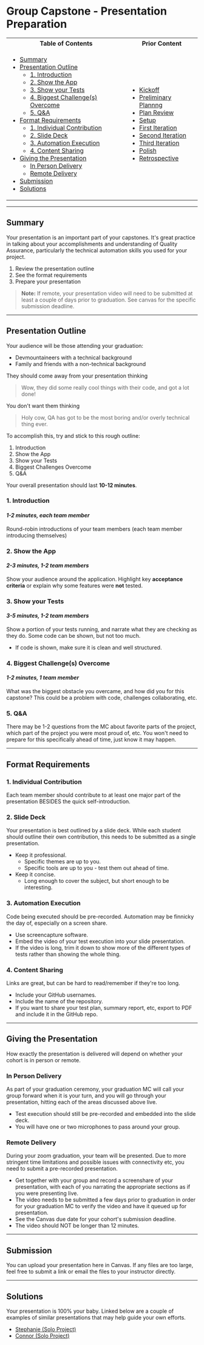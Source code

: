 # Group Capstone - Presentation Preparation

<table>
<tr>
<th> Table of Contents </th>
<th> Prior Content </th>
</tr>
<tr>
<td markdown="1">

- [Summary](#summary)
- [Presentation Outline](#presentation-outline)
  - [1. Introduction](#1-introduction)
  - [2. Show the App](#2-show-the-app)
  - [3. Show your Tests](#3-show-your-tests)
  - [4. Biggest Challenge(s) Overcome](#4-biggest-challenges-overcome)
  - [5. Q&A](#5-qa)
- [Format Requirements](#format-requirements)
  - [1. Individual Contribution](#1-individual-contribution)
  - [2. Slide Deck](#2-slide-deck)
  - [3. Automation Execution](#3-automation-execution)
  - [4. Content Sharing](#4-content-sharing)
- [Giving the Presentation](#giving-the-presentation)
  - [In Person Delivery](#in-person-delivery)
  - [Remote Delivery](#remote-delivery)
- [Submission](#submission)
- [Solutions](#solutions)

</td>
<td markdown="1">

- <a target="\_blank" href="../2.11/project2.01.html">Kickoff</a>
- <a target="\_blank" href="../2.11/project2.02.html">Preliminary Plannng</a>
- <a target="\_blank" href="../2.12/project2.03.html">Plan Review</a>
- <a target="\_blank" href="../2.12/project2.04.html">Setup</a>
- <a target="\_blank" href="../2.12/project2.05.html">First Iteration</a>
- <a target="\_blank" href="../2.13/project2.06.html">Second Iteration</a>
- <a target="\_blank" href="../2.14/project2.07.html">Third Iteration</a>
- <a target="\_blank" href="../2.15/project2.08.html">Polish</a>
- <a target="\_blank" href="../2.15/project2.09.html">Retrospective</a>

</td>
</tr>
</table>

---

## Summary

Your presentation is an important part of your capstones. It's great practice in
talking about your accomplishments and understanding of Quality Assurance,
particularly the technical automation skills you used for your project.

1. Review the presentation outline
1. See the format requirements
1. Prepare your presentation

> **Note:** If remote, your presentation video will need to be submitted at
> least a couple of days prior to graduation. See canvas for the specific
> submission deadline.

---

## Presentation Outline

Your audience will be those attending your graduation:

- Devmountaineers with a technical background
- Family and friends with a non-technical background

They should come away from your presentation thinking

> Wow, they did some really cool things with their code, and got a lot done!

You don't want them thinking

> Holy cow, QA has got to be the most boring and/or overly technical thing ever.

To accomplish this, try and stick to this rough outline:

1. Introduction
1. Show the App
1. Show your Tests
1. Biggest Challenges Overcome
1. Q&A

Your overall presentation should last **10-12 minutes**.

### 1. Introduction

#### _1-2 minutes, each team member_

Round-robin introductions of your team members (each team member introducing
themselves)

### 2. Show the App

#### _2-3 minutes, 1-2 team members_

Show your audience around the application. Highlight key **acceptance criteria**
or explain why some features were **not** tested.

### 3. Show your Tests

#### _3-5 minutes, 1-2 team members_

Show a portion of your tests running, and narrate what they are checking as they
do. Some code can be shown, but not too much.

- If code is shown, make sure it is clean and well structured.

### 4. Biggest Challenge(s) Overcome

#### _1-2 minutes, 1 team member_

What was the biggest obstacle you overcame, and how did you for this capstone?
This could be a problem with code, challenges collaborating, etc.

### 5. Q&A

There may be 1-2 questions from the MC about favorite parts of the project,
which part of the project you were most proud of, etc. You won't need to prepare
for this specifically ahead of time, just know it may happen.

---

## Format Requirements

### 1. Individual Contribution

Each team member should contribute to at least one major part of the
presentation BESIDES the quick self-introduction.

### 2. Slide Deck

Your presentation is best outlined by a slide deck. While each student should
outline their own contribution, this needs to be submitted as a single
presentation.

- Keep it professional.
  - Specific themes are up to you.
  - Specific tools are up to you - test them out ahead of time.
- Keep it concise.
  - Long enough to cover the subject, but short enough to be interesting.

### 3. Automation Execution

Code being executed should be pre-recorded. Automation may be finnicky the day
of, especially on a screen share.

- Use screencapture software.
- Embed the video of your test execution into your slide presentation.
- If the video is long, trim it down to show more of the different types of
  tests rather than showing the whole thing.

### 4. Content Sharing

Links are great, but can be hard to read/remember if they're too long.

- Include your GitHub usernames.
- Include the name of the repository.
- If you want to share your test plan, summary report, etc, export to PDF and
  include it in the GitHub repo.

---

## Giving the Presentation

How exactly the presentation is delivered will depend on whether your cohort is
in person or remote.

### In Person Delivery

As part of your graduation ceremony, your graduation MC will call your group
forward when it is your turn, and you will go through your presentation, hitting
each of the areas discussed above live.

- Test execution should still be pre-recorded and embedded into the slide deck.
- You will have one or two microphones to pass around your group.

### Remote Delivery

During your zoom graduation, your team will be presented. Due to more stringent
time limitations and possible issues with connectivity etc, you need to submit a
pre-recorded presentation.

- Get together with your group and record a screenshare of your presentation,
  with each of you narrating the appropriate sections as if you were presenting
  live.
- The video needs to be submitted a few days prior to graduation in order for
  your graduation MC to verify the video and have it queued up for presentation.
- See the Canvas due date for your cohort's submission deadline.
- The video should NOT be longer than 12 minutes.

---

## Submission

You can upload your presentation here in Canvas. If any files are too large,
feel free to submit a link or email the files to your instructor directly.

---

## Solutions

Your presentation is 100% your baby. Linked below are a couple of examples of
similar presentations that may help guide your own efforts.

- <a target="\_blank" href="https://drive.google.com/file/d/1R9HE0saIJ6QX_rIOWYgxOdzQBUC5JRv-/view?usp=sharing">Stephanie
  (Solo Project)</a>
- <a target="\_blank" href="https://drive.google.com/file/d/1UEkQAfX7GMipSIYuf31941y4Rpyn9z_h/view?usp=sharing">Connor
  (Solo Project)</a>
